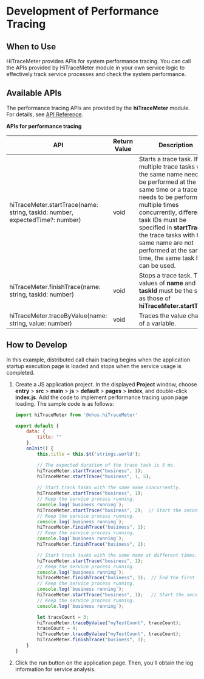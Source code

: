 # Development of Performance Tracing

## When to Use

HiTraceMeter provides APIs for system performance tracing. You can call the APIs provided by HiTraceMeter module in your own service logic to effectively track service processes and check the system performance.

## Available APIs

The performance tracing APIs are provided by the **hiTraceMeter** module. For details, see [API Reference](../reference/apis/js-apis-hitracemeter.md).

**APIs for performance tracing**

| API| Return Value| Description|
| ---------------------------------------------------------------------------- | --------- | ------------ |
| hiTraceMeter.startTrace(name: string, taskId: number, expectedTime?: number) | void      | Starts a trace task. If multiple trace tasks with the same name need to be performed at the same time or a trace task needs to be performed multiple times concurrently, different task IDs must be specified in **startTrace**. If the trace tasks with the same name are not performed at the same time, the same task ID can be used.|
| hiTraceMeter.finishTrace(name: string, taskId: number)                       | void      | Stops a trace task. The values of **name** and **taskId** must be the same as those of **hiTraceMeter.startTrace**.|
| hiTraceMeter.traceByValue(name: string, value: number)                       | void      | Traces the value changes of a variable.|

## How to Develop

In this example, distributed call chain tracing begins when the application startup execution page is loaded and stops when the service usage is completed.

1. Create a JS application project. In the displayed **Project** window, choose **entry** > **src** > **main** > **js** > **default** > **pages** > **index**, and double-click **index.js**. Add the code to implement performance tracing upon page loading. The sample code is as follows:

   ```js
   import hiTraceMeter from '@ohos.hiTraceMeter'

   export default {
       data: {
           title: ""
       },
       onInit() {
           this.title = this.$t('strings.world');

           // The expected duration of the trace task is 5 ms.
           hiTraceMeter.startTrace("business", 1);
           hiTraceMeter.startTrace("business", 1, 5); 
           
           // Start track tasks with the same name concurrently.
           hiTraceMeter.startTrace("business", 1);
           // Keep the service process running.
           console.log(`business running`);
           hiTraceMeter.startTrace("business", 2);  // Start the second trace task while the first task is still running. The first and second tasks have the same name but different task IDs.
           // Keep the service process running.
           console.log(`business running`);
           hiTraceMeter.finishTrace("business", 1);
           // Keep the service process running.
           console.log(`business running`);
           hiTraceMeter.finishTrace("business", 2);

           // Start track tasks with the same name at different times.
           hiTraceMeter.startTrace("business", 1);
           // Keep the service process running.
           console.log(`business running`);
           hiTraceMeter.finishTrace("business", 1);  // End the first trace task.
           // Keep the service process running.
           console.log(`business running`);
           hiTraceMeter.startTrace("business", 1);   // Start the second trace task after the first trace task ends. The two tasks have the same name and task ID. 
           // Keep the service process running.
           console.log(`business running`);

           let traceCount = 3;
           hiTraceMeter.traceByValue("myTestCount", traceCount);
           traceCount = 4;
           hiTraceMeter.traceByValue("myTestCount", traceCount);
           hiTraceMeter.finishTrace("business", 1);
       }
   }
   ```

2. Click the run button on the application page. Then, you'll obtain the log information for service analysis.
